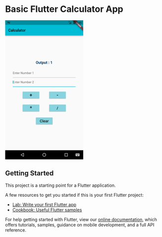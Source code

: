 # Basic Flutter Calculator App

<a target="_blank">
    <img src="https://github.com/imShub/Basic_Calculator_Using_Flutter/blob/master/Screenshot_1646554578.png" width="50%" />
</a>

## Getting Started

This project is a starting point for a Flutter application.

A few resources to get you started if this is your first Flutter project:

- [Lab: Write your first Flutter app](https://flutter.dev/docs/get-started/codelab)
- [Cookbook: Useful Flutter samples](https://flutter.dev/docs/cookbook)

For help getting started with Flutter, view our
[online documentation](https://flutter.dev/docs), which offers tutorials,
samples, guidance on mobile development, and a full API reference.
